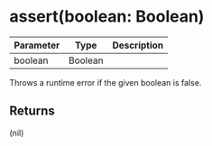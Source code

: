 # assert(boolean: Boolean)

| Parameter | Type    | Description |
| --------- | ------- | ----------- |
| boolean   | Boolean |             |

Throws a runtime error if the given boolean is false.

## Returns

(nil)
